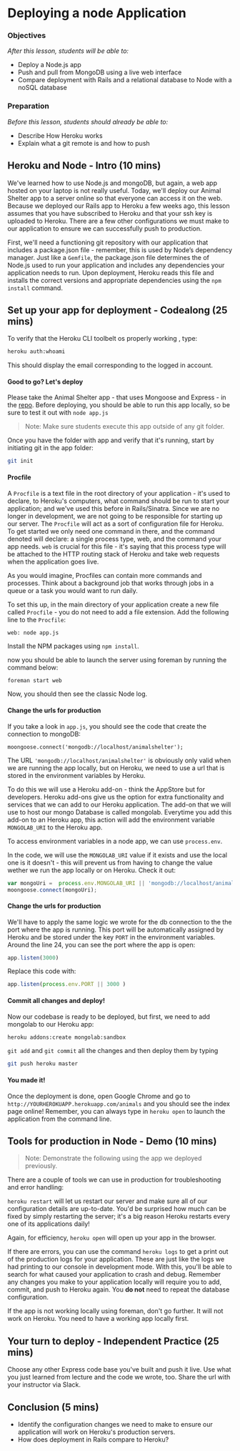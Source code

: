 # Deploying a node Application

### Objectives
*After this lesson, students will be able to:*

- Deploy a Node.js app
- Push and pull from MongoDB using a live web interface
- Compare deployment with Rails and a relational database to Node with a noSQL database

### Preparation
*Before this lesson, students should already be able to:*

- Describe How Heroku works
- Explain what a git remote is and how to push

## Heroku and Node - Intro (10 mins)

We've learned how to use Node.js and mongoDB, but again, a web app hosted on your laptop is not really useful. Today, we'll deploy our Animal Shelter app to a server online so that everyone can access it on the web.  Because we deployed our Rails app to Heroku a few weeks ago, this lesson assumes that you have subscribed to Heroku and that your ssh key is uploaded to Heroku.  There are a few other configurations we must make to our application to ensure we can successfully push to production.

First, we'll need a functioning git repository with our application that includes a package.json file - remember, this is used by Node’s dependency manager.  Just like a `Gemfile`, the package.json file determines the of Node.js used to run your application and includes any dependencies your application needs to run. Upon deployment, Heroku reads this file and installs the correct versions and appropriate dependencies using the  `npm install` command.

## Set up your app for deployment - Codealong (25 mins)

To verify that the Heroku CLI toolbelt os properly working , type:

```bash
heroku auth:whoami
```

This should display the email corresponding to the logged in account.

#### Good to go? Let's deploy

Please take the Animal Shelter app - that uses Mongoose and Express - in the [repo](https://github.com/wdi-hk-9/lesson-heroku-node-deployment). Before deploying, you should be able to run this app locally, so be sure to test it out with `node app.js`

> Note: Make sure students execute this app outside of any git folder.

Once you have the folder with app and verify that it's running, start by initiating git in the app folder:

```bash
git init
```

#### Procfile

A `Procfile` is a text file in the root directory of your application - it's used to declare, to Heroku's computers, what command should be run to start your application; and we've used this before in Rails/Sinatra. Since we are no longer in development, we are not going to be responsible for starting up our server. The `Procfile` will act as a sort of configuration file for Heroku.  To get started we only need one command in there, and the command denoted will declare: a single process type, web, and the command your app needs. `web` is crucial for this file - it's saying that this process type will be attached to the HTTP routing stack of Heroku and take web requests when the application goes live.

As you would imagine, Procfiles can contain more commands and processes. Think about a background job that works through jobs in a queue or a task you would want to run daily.

To set this up, in the main directory of your application create a new file called `Procfile` - you do not need to add a file extension.  Add the following line to the `Procfile`:

```
web: node app.js
```

Install the NPM packages using `npm install`.

now you should be able to launch the server using foreman by running the command below:

```bash
foreman start web
```

Now, you should then see the classic Node log.

#### Change the urls for production

If you take a look in `app.js`, you should see the code that create the connection to mongoDB:

```
moongoose.connect('mongodb://localhost/animalshelter');
```

The URL `'mongodb://localhost/animalshelter'` is obviously only valid when we are running the app locally, but on Heroku, we need to use a url that is stored in the environment variables by Heroku.

To do this we will use a Heroku add-on - think the AppStore but for developers. Heroku add-ons give us the option for extra functionality and services that we can add to our Heroku application. The add-on that we will use to host our mongo Database is called mongolab.  Everytime you add this add-on to an Heroku app, this action will add the environment variable `MONGOLAB_URI` to the Heroku app.

To access environment variables in a node app, we can use `process.env`.

In the code, we will use the `MONGOLAB_URI` value if it exists and use the local one is it doesn't - this will prevent us from having to change the value wether we run the app locally or on Heroku.  Check it out:

```javascript
var mongoUri =  process.env.MONGOLAB_URI || 'mongodb://localhost/animalshelter';
moongoose.connect(mongoUri);
```

#### Change the urls for production

We'll have to apply the same logic we wrote for the db connection to the the port where the app is running.  This port will be automatically assigned by Heroku and be stored under the key `PORT` in the environment variables. Around the line 24, you can see the port where the app is open:

```javascript
app.listen(3000)
```

Replace this code with:

```javascript
app.listen(process.env.PORT || 3000 )
```

#### Commit all changes and deploy!

Now our codebase is ready to be deployed, but first, we need to add mongolab to our Heroku app:

```bash
heroku addons:create mongolab:sandbox
```

`git add` and `git commit` all the changes and then deploy them by typing

```bash
git push heroku master
```

#### You made it!
Once the deployment is done, open Google Chrome and go to `http://YOURHEROKUAPP.herokuapp.com/animals` and you should see the index page online!  Remember, you can always type in `heroku open` to launch the application from the command line.


## Tools for production in Node - Demo (10 mins)

>Note: Demonstrate the following using the app we deployed previously.

There are a couple of tools we can use in production for troubleshooting and error handling:

`heroku restart` will let us restart our server and make sure all of our configuration details are up-to-date.  You'd be surprised how much can be fixed by simply restarting the server; it's a big reason Heroku restarts every one of its applications daily!

Again, for efficiency, `heroku open` will open up your app in the browser.

If there are errors, you can use the command `heroku logs` to get a print out of the production logs for your application. These are just like the logs we had printing to our console in development mode. With this, you'll be able to search for what caused your application to crash and debug. Remember any changes you make to your application locally will require you to add, commit, and push to Heroku again. You **do not** need to repeat the database configuration.

If the app is not working locally using foreman, don't go further.  It will not work on Heroku. You need to have a working app locally first.


## Your turn to deploy - Independent Practice (25 mins)

Choose any other Express code base you've built and push it live.  Use what you just learned from lecture and the code we wrote, too.  Share the url with your instructor via Slack.


## Conclusion (5 mins)

- Identify the configuration changes we need to make to ensure our application will work on Heroku's production servers.
- How does deployment in Rails compare to Heroku?
